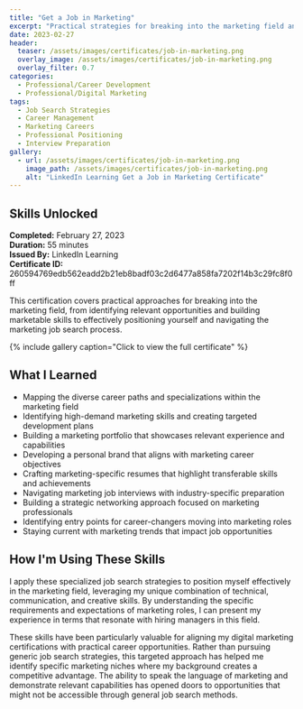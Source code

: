 ```yaml
---
title: "Get a Job in Marketing"
excerpt: "Practical strategies for breaking into the marketing field and positioning yourself effectively for marketing career opportunities"
date: 2023-02-27
header:
  teaser: /assets/images/certificates/job-in-marketing.png
  overlay_image: /assets/images/certificates/job-in-marketing.png
  overlay_filter: 0.7
categories:
  - Professional/Career Development
  - Professional/Digital Marketing
tags:
  - Job Search Strategies
  - Career Management
  - Marketing Careers
  - Professional Positioning
  - Interview Preparation
gallery:
  - url: /assets/images/certificates/job-in-marketing.png
    image_path: /assets/images/certificates/job-in-marketing.png
    alt: "LinkedIn Learning Get a Job in Marketing Certificate"
---
```


## Skills Unlocked

**Completed:** February 27, 2023  
**Duration:** 55 minutes  
**Issued By:** LinkedIn Learning  
**Certificate ID:** 260594769edb562eadd2b21eb8badf03c2d6477a858fa7202f14b3c29fc8f0ff

This certification covers practical approaches for breaking into the marketing field, from identifying relevant opportunities and building marketable skills to effectively positioning yourself and navigating the marketing job search process.

{% include gallery caption="Click to view the full certificate" %}

## What I Learned

* Mapping the diverse career paths and specializations within the marketing field
* Identifying high-demand marketing skills and creating targeted development plans
* Building a marketing portfolio that showcases relevant experience and capabilities
* Developing a personal brand that aligns with marketing career objectives
* Crafting marketing-specific resumes that highlight transferable skills and achievements
* Navigating marketing job interviews with industry-specific preparation
* Building a strategic networking approach focused on marketing professionals
* Identifying entry points for career-changers moving into marketing roles
* Staying current with marketing trends that impact job opportunities

## How I'm Using These Skills

I apply these specialized job search strategies to position myself effectively in the marketing field, leveraging my unique combination of technical, communication, and creative skills. By understanding the specific requirements and expectations of marketing roles, I can present my experience in terms that resonate with hiring managers in this field.

These skills have been particularly valuable for aligning my digital marketing certifications with practical career opportunities. Rather than pursuing generic job search strategies, this targeted approach has helped me identify specific marketing niches where my background creates a competitive advantage. The ability to speak the language of marketing and demonstrate relevant capabilities has opened doors to opportunities that might not be accessible through general job search methods.